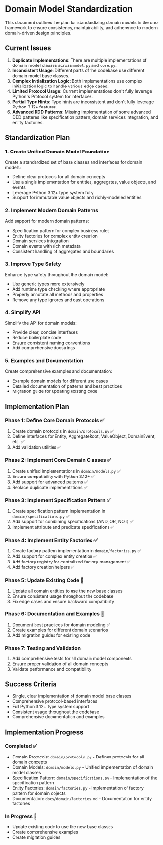 # Domain Model Standardization

This document outlines the plan for standardizing domain models in the uno framework to ensure consistency, maintainability, and adherence to modern domain-driven design principles.

## Current Issues

1. **Duplicate Implementations**: There are multiple implementations of domain model classes across `model.py` and `core.py`.
2. **Inconsistent Usage**: Different parts of the codebase use different domain model base classes.
3. **Complex Initialization Logic**: Both implementations use complex initialization logic to handle various edge cases.
4. **Limited Protocol Usage**: Current implementations don't fully leverage Python's Protocol system for interfaces.
5. **Partial Type Hints**: Type hints are inconsistent and don't fully leverage Python 3.12+ features.
6. **Advanced DDD Patterns**: Missing implementation of some advanced DDD patterns like specification pattern, domain services integration, and entity factories.

## Standardization Plan

### 1. Create Unified Domain Model Foundation

Create a standardized set of base classes and interfaces for domain models:

- Define clear protocols for all domain concepts
- Use a single implementation for entities, aggregates, value objects, and events
- Leverage Python 3.12+ type system fully
- Support for immutable value objects and richly-modeled entities

### 2. Implement Modern Domain Patterns

Add support for modern domain patterns:

- Specification pattern for complex business rules
- Entity factories for complex entity creation
- Domain services integration
- Domain events with rich metadata
- Consistent handling of aggregates and boundaries

### 3. Improve Type Safety

Enhance type safety throughout the domain model:

- Use generic types more extensively
- Add runtime type checking where appropriate
- Properly annotate all methods and properties
- Remove any type ignores and cast operations

### 4. Simplify API

Simplify the API for domain models:

- Provide clear, concise interfaces
- Reduce boilerplate code
- Ensure consistent naming conventions
- Add comprehensive docstrings

### 5. Examples and Documentation

Create comprehensive examples and documentation:

- Example domain models for different use cases
- Detailed documentation of patterns and best practices
- Migration guide for updating existing code

## Implementation Plan

### Phase 1: Define Core Domain Protocols ✅

1. Create domain protocols in `domain/protocols.py` ✅
2. Define interfaces for Entity, AggregateRoot, ValueObject, DomainEvent, etc. ✅
3. Add validation utilities ✅

### Phase 2: Implement Core Domain Classes ✅

1. Create unified implementations in `domain/models.py` ✅
2. Ensure compatibility with Python 3.12+ ✅
3. Add support for advanced patterns ✅
4. Replace duplicate implementations ✅

### Phase 3: Implement Specification Pattern ✅

1. Create specification pattern implementation in `domain/specifications.py` ✅
2. Add support for combining specifications (AND, OR, NOT) ✅
3. Implement attribute and predicate specifications ✅

### Phase 4: Implement Entity Factories ✅

1. Create factory pattern implementation in `domain/factories.py` ✅
2. Add support for complex entity creation ✅
3. Add factory registry for centralized factory management ✅
4. Add factory creation helpers ✅

### Phase 5: Update Existing Code 🔄

1. Update all domain entities to use the new base classes
2. Ensure consistent usage throughout the codebase
3. Fix edge cases and ensure backward compatibility

### Phase 6: Documentation and Examples 🔄

1. Document best practices for domain modeling ✅
2. Create examples for different domain scenarios
3. Add migration guides for existing code

### Phase 7: Testing and Validation

1. Add comprehensive tests for all domain model components
2. Ensure proper validation of all domain concepts
3. Validate performance and compatibility

## Success Criteria

- Single, clear implementation of domain model base classes
- Comprehensive protocol-based interfaces
- Full Python 3.12+ type system support
- Consistent usage throughout the codebase
- Comprehensive documentation and examples

## Implementation Progress

### Completed ✅
- Domain Protocols: `domain/protocols.py` - Defines protocols for all domain concepts
- Domain Models: `domain/models.py` - Unified implementation of domain model classes
- Specification Pattern: `domain/specifications.py` - Implementation of the specification pattern
- Entity Factories: `domain/factories.py` - Implementation of factory pattern for domain objects
- Documentation: `docs/domain/factories.md` - Documentation for entity factories

### In Progress 🔄
- Update existing code to use the new base classes
- Create comprehensive examples
- Create migration guides